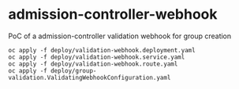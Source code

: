 # admission-controller-webhook

PoC of a admission-controller validation webhook for group creation
```
oc apply -f deploy/validation-webhook.deployment.yaml
oc apply -f deploy/validation-webhook.service.yaml
oc apply -f deploy/validation-webhook.route.yaml
oc apply -f deploy/group-validation.ValidatingWebhookConfiguration.yaml

```
